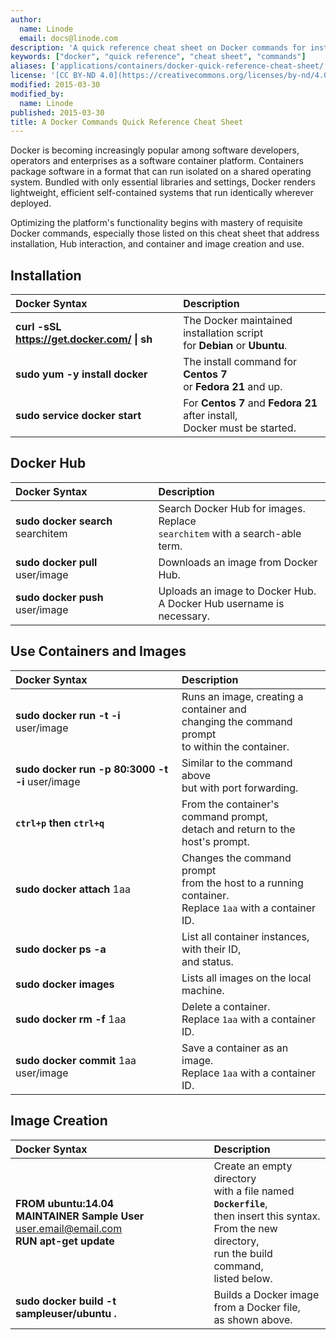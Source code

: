 ```yaml
---
author:
  name: Linode
  email: docs@linode.com
description: 'A quick reference cheat sheet on Docker commands for installation, containers, images and more.'
keywords: ["docker", "quick reference", "cheat sheet", "commands"]
aliases: ['applications/containers/docker-quick-reference-cheat-sheet/']
license: '[CC BY-ND 4.0](https://creativecommons.org/licenses/by-nd/4.0)'
modified: 2015-03-30
modified_by:
  name: Linode
published: 2015-03-30
title: A Docker Commands Quick Reference Cheat Sheet
---
```

Docker is becoming increasingly popular among software developers, operators and enterprises as a software container platform. Containers package software in a format that can run isolated on a shared operating system. Bundled with only essential libraries and settings, Docker renders lightweight, efficient self-contained systems that run identically wherever deployed.

Optimizing the platform's functionality begins with mastery of requisite Docker commands, especially those listed on this cheat sheet that address installation, Hub interaction, and container and image creation and use.


## Installation

| Docker Syntax | Description |
|:-------------|:---------|
| **curl -sSL https://get.docker.com/ \| sh**    | The Docker maintained installation script<br> for **Debian** or **Ubuntu**.   |
| **sudo yum -y install docker** | The install command for **Centos 7**<br> or **Fedora 21** and up. |
| **sudo service docker start** | For **Centos 7** and **Fedora 21** after install,<br> Docker must be started.      |


## Docker Hub

| Docker Syntax | Description |
|:-------------|:---------|
| **sudo docker search** searchitem | Search Docker Hub for images. Replace <br>`searchitem` with a search-able term. |
| **sudo docker pull** user/image | Downloads an image from Docker Hub. |
| **sudo docker push** user/image | Uploads an image to Docker Hub. <br> A Docker Hub username is necessary. |


## Use Containers and Images

| Docker Syntax | Description |
|:-------------|:---------|
| **sudo docker run -t -i** user/image | Runs an image, creating a container and<br> changing the command prompt<br> to within the container. |
| **sudo docker run -p 80:3000 -t -i** user/image | Similar to the command above<br> but with port forwarding. |
| **`ctrl+p` then `ctrl+q`** | From the container's command prompt,<br> detach and return to the host's prompt. |
| **sudo docker attach** 1aa| Changes the command prompt<br> from the host to a running container.<br> Replace `1aa` with a container ID. |
| **sudo docker ps -a** | List all container instances, with their ID,<br> and status. |
| **sudo docker images** | Lists all images on the local machine. |
| **sudo docker rm -f** 1aa | Delete a container.<br> Replace `1aa` with a container ID. |
| **sudo docker commit** 1aa user/image | Save a container as an image.<br> Replace `1aa` with a container ID. |

## Image Creation

| Docker Syntax | Description |
|:-------------|:---------|
| **FROM ubuntu:14.04 <br> MAINTAINER Sample User** <user.email@email.com> <br> **RUN apt-get update** | Create an empty directory <br> with a file named **`Dockerfile`**, <br> then insert this syntax. <br> From the new directory,<br> run the build command,<br> listed below.|
| **sudo docker build -t sampleuser/ubuntu .** | Builds a Docker image<br> from a Docker file,<br> as shown above. |




